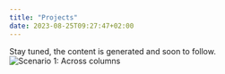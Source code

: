 ```yaml
---
title: "Projects"
date: 2023-08-25T09:27:47+02:00
---
```


Stay tuned, the content is generated and soon to follow.
![Scenario 1: Across columns](/atelier.jpg)
